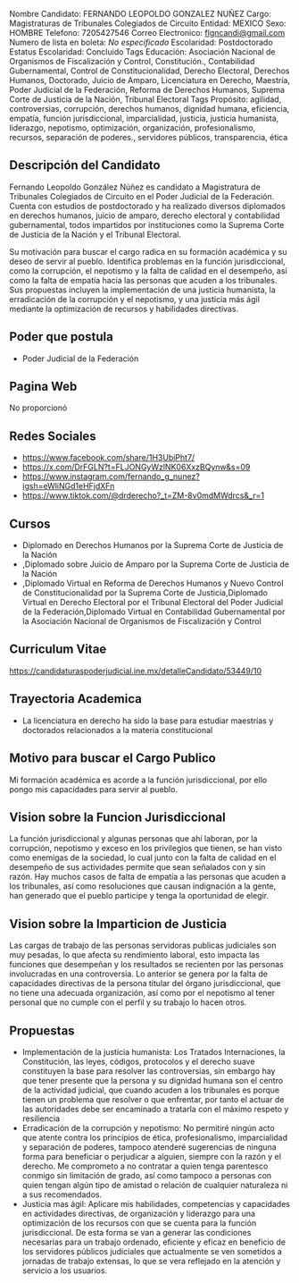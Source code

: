 Nombre Candidato: FERNANDO LEOPOLDO GONZALEZ NUÑEZ
Cargo: Magistraturas de Tribunales Colegiados de Circuito
Entidad: MEXICO
Sexo: HOMBRE
Telefono: 7205427546
Correo Electronico: flgncandi@gmail.com
Numero de lista en boleta: *No especificado*
Escolaridad: Postdoctorado
Estatus Escolaridad: Concluido
Tags Educación: Asociación Nacional de Organismos de Fiscalización y Control, Constitución., Contabilidad Gubernamental, Control de Constitucionalidad, Derecho Electoral, Derechos Humanos, Doctorado, Juicio de Amparo, Licenciatura en Derecho, Maestría, Poder Judicial de la Federación, Reforma de Derechos Humanos, Suprema Corte de Justicia de la Nación, Tribunal Electoral
Tags Propósito: agilidad, controversias, corrupción, derechos humanos, dignidad humana, eficiencia, empatía, función jurisdiccional, imparcialidad, justicia, justicia humanista, liderazgo, nepotismo, optimización, organización, profesionalismo, recursos, separación de poderes., servidores públicos, transparencia, ética


## Descripción del Candidato 

Fernando Leopoldo González Núñez es candidato a Magistratura de Tribunales Colegiados de Circuito en el Poder Judicial de la Federación. Cuenta con estudios de postdoctorado y ha realizado diversos diplomados en derechos humanos, juicio de amparo, derecho electoral y contabilidad gubernamental, todos impartidos por instituciones como la Suprema Corte de Justicia de la Nación y el Tribunal Electoral. 

Su motivación para buscar el cargo radica en su formación académica y su deseo de servir al pueblo.  Identifica problemas en la función jurisdiccional, como la corrupción, el nepotismo y la falta de calidad en el desempeño, así como la falta de empatía hacia las personas que acuden a los tribunales. Sus propuestas incluyen la implementación de una justicia humanista, la erradicación de la corrupción y el nepotismo, y una justicia más ágil mediante la optimización de recursos y habilidades directivas.


## Poder que postula

- Poder Judicial de la Federación


## Pagina Web

No proporcionó


## Redes Sociales

- https://www.facebook.com/share/1H3UbiPht7/
- https://x.com/DrFGLN?t=FLJONGyWzlNK06XxzBQynw&s=09
- https://www.instagram.com/fernando_g_nunez?igsh=eWliNGd1eHFjdXFn
- https://www.tiktok.com/@drderecho?_t=ZM-8v0mdMWdrcs&_r=1


## Cursos

- Diplomado en Derechos Humanos por la Suprema Corte de Justicia de la Nación
- ,Diplomado sobre Juicio de Amparo por la Suprema Corte de Justicia de la Nación
- ,Diplomado Virtual en Reforma de Derechos Humanos y Nuevo Control de Constitucionalidad por la Suprema Corte de Justicia,Diplomado Virtual en Derecho Electoral por el Tribunal Electoral del Poder Judicial de la Federación,Diplomado Virtual en Contabilidad Gubernamental por la Asociación Nacional de Organismos de Fiscalización y Control


## Curriculum Vitae

https://candidaturaspoderjudicial.ine.mx/detalleCandidato/53449/10


## Trayectoria Academica

- La licenciatura en derecho ha sido la base para estudiar maestrías y doctorados relacionados a la materia constitucional


## Motivo para buscar el Cargo Publico

Mi formación académica es acorde a la función jurisdiccional, por ello pongo mis capacidades para servir al pueblo.


## Vision sobre la Funcion Jurisdiccional

La función jurisdiccional y algunas personas que ahí laboran, por la corrupción, nepotismo y exceso en los privilegios que tienen, se han visto como enemigas de la sociedad, lo cual junto con la falta de calidad en el desempeño de sus actividades permite que sean señalados con y sin razón. Hay muchos casos de falta de empatía a las personas que acuden a los tribunales, así como resoluciones que causan indignación a la gente, han generado que el pueblo participe y tenga la oportunidad de elegir.


## Vision sobre la Imparticion de Justicia

Las cargas de trabajo de las personas servidoras publicas judiciales son muy pesadas, lo que afecta su rendimiento laboral, esto impacta las funciones que desempeñan y los resultados se recienten por las personas involucradas en una controversia. Lo anterior se genera por la falta de capacidades directivas de la persona titular del órgano jurisdiccional, que no tiene una adecuada organización, así como por el nepotismo al tener personal que no cumple con el perfil y su trabajo lo hacen otros.


## Propuestas

- Implementación de la justicia humanista: Los Tratados Internaciones, la Constitución, las leyes, códigos, protocolos y el derecho suave constituyen la base para resolver las controversias, sin embargo hay que tener presente que la persona y su dignidad humana son el centro de la actividad judicial, que cuando acuden a los tribunales es porque tienen un problema que resolver o que enfrentar, por tanto el actuar de las autoridades debe ser encaminado a tratarla con el máximo respeto y resiliencia
- Erradicación de la corrupción y nepotismo: No permitiré ningún acto que atente contra los principios de ética, profesionalismo, imparcialidad y separación de poderes, tampoco atenderé sugerencias de ninguna forma para beneficiar o perjudicar a alguien, siempre con la razón y el derecho. Me comprometo a no contratar a quien tenga parentesco conmigo sin limitación de grado, así como tampoco a personas con quien tengan algún tipo de amistad o relación de cualquier naturaleza ni a sus recomendados.
- Justicia mas ágil: Aplicare mis habilidades, competencias y capacidades en actividades directivas, de organización y liderazgo para una optimización de los recursos con que se cuenta para la función jurisdiccional. De esta forma se van a generar las condiciones necesarias para un trabajo ordenado, eficiente y eficaz en beneficio de los servidores públicos judiciales que actualmente se ven sometidos a jornadas de trabajo extensas, lo que se vera reflejado en la atención y servicio a los usuarios.

